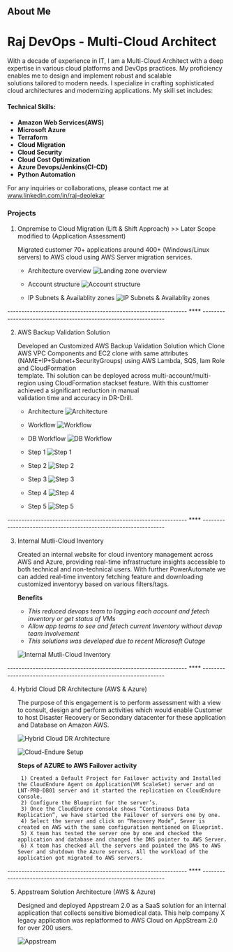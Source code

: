 
## About Me
# Raj DevOps - Multi-Cloud Architect

  With a decade of experience in IT, I am a Multi-Cloud Architect with a deep expertise in various cloud platforms and DevOps practices. My proficiency enables me to design and implement robust and scalable   
  solutions tailored to modern needs. I specialize in crafting sophisticated cloud architectures and modernizing applications. My skill set includes:

#### Technical Skills:
 - **Amazon Web Services(AWS)**
 - **Microsoft Azure**
 - **Terraform**
 - **Cloud Migration**
 - **Cloud Security**
 - **Cloud Cost Optimization**
 - **Azure Devops/Jenkins(CI-CD)**
 - **Python Automation**

 For any inquiries or collaborations, please contact me at www.linkedin.com/in/raj-deolekar

### Projects

1. Onpremise to Cloud Migration (Lift & Shift Approach) >> Later Scope modified to (Application Assessment)

    Migrated customer 70+ applications around 400+ (Windows/Linux servers) to AWS cloud using AWS Server migration services.

   - Architecture overview
      ![Landing zone overview](projects/cloud-migration/architecture.jpeg)  
      
   - Account structure
      ![Account structure](projects/cloud-migration/organizations-units.jpeg)
      
   - IP Subnets & Availablity zones
      ![IP Subnets & Availablity zones](projects/cloud-migration/network-ip.PNG) 

  ---------------------------------------------------------------- **** ----------------------------------------------------------------
       
2. AWS Backup Validation Solution
   
    Developed an Customized AWS Backup Validation Solution which Clone AWS VPC Components and EC2 clone with same attributes (NAME+IP+Subnet+SecurityGroups) using AWS Lambda, SQS, Iam Role and CloudFormation  
    template. Thi solution can be deployed across multi-account/multi-region using CloudFormation stackset feature. With this custtomer achieved a significant reduction in manual   
    validation time and accuracy in DR-Drill.
 
    - Architecture
      ![Architecture](projects/cloud-migration/backup-validation.png)

    - Workflow
      ![Workflow](projects/cloud-migration/workflow.png)

    - DB Workflow
      ![DB Workflow](projects/cloud-migration/bckp-6.png)

    - Step 1
      ![Step 1](projects/cloud-migration/bckp-1.png)
     
    - Step 2
      ![Step 2](projects/cloud-migration/bckp-2.png)

    - Step 3
      ![Step 3](projects/cloud-migration/bckp-3.png)

    - Step 4
      ![Step 4](projects/cloud-migration/bckp-4.png)

    - Step 5
      ![Step 5](projects/cloud-migration/bckp-5.png)
     

  ---------------------------------------------------------------- **** ----------------------------------------------------------------
          

3. Internal Mutli-Cloud Inventory
   
     Created an internal website for cloud inventory management across AWS and Azure, providing real-time infrastructure insights accessible to both technical and non-technical users.
     With further PowerAutomate we can added real-time inventory fetching feature and downloading customized inventoryy based on various filters/tags.
   
     **Benefits**
     - *This reduced devops team to logging each account and fetech inventory or get status of VMs*
     - *Allow app teams to see and fetech current Inventory without devop team involvement*
     - *This solutions was developed due to recent Microsoft Outage*

      ![Internal Mutli-Cloud Inventory](projects/cloud-migration/cloud-inventory.png)
    
  ---------------------------------------------------------------- **** ----------------------------------------------------------------

4. Hybrid Cloud DR Architecture (AWS & Azure)
   
      The purpose of this engagement is to perform assessment with a view to consult, design and
      perform activities which would enable Customer to host Disaster Recovery or Secondary
      datacenter for these application and Database on Amazon AWS.
    
      ![Hybrid Cloud DR Architecture](projects/cloud-migration/Cloud-Endure.jpg)
    
    
      ![Cloud-Endure Setup](projects/cloud-migration/Cloud-Endure-2.jpg)

      **Steps of AZURE to AWS Failover activity**

        1) Created a Default Project for Failover activity and Installed the CloudEndure Agent on Application(VM ScaleSet) server and on LNT-PRD-DB01 server and it started the replication on CloudEndure console.
        2) Configure the Blueprint for the server’s.
        3) Once the CloudEndure console shows “Continuous Data Replication”, we have started the Failover of servers one by one.
        4) Select the server and click on “Recovery Mode”, Sever is created on AWS with the same configuration mentioned on Blueprint.
        5) X team has tested the server one by one and checked the application and database and changed the DNS pointer to AWS Server.
        6) X team has checked all the servers and pointed the DNS to AWS Sever and shutdown the Azure servers. All the workload of the application got migrated to AWS servers.

 ---------------------------------------------------------------- **** ----------------------------------------------------------------

5. Appstream Solution Architecture (AWS & Azure)
   
      Designed and deployed Appstream 2.0 as a SaaS solution for an internal application that collects sensitive biomedical data. This help company X legacy application was replatformed to AWS Cloud on AppStream 
      2.0 for over 200 users.
    
      ![Appstream](projects/cloud-migration/appstream.JPG)

  
 
